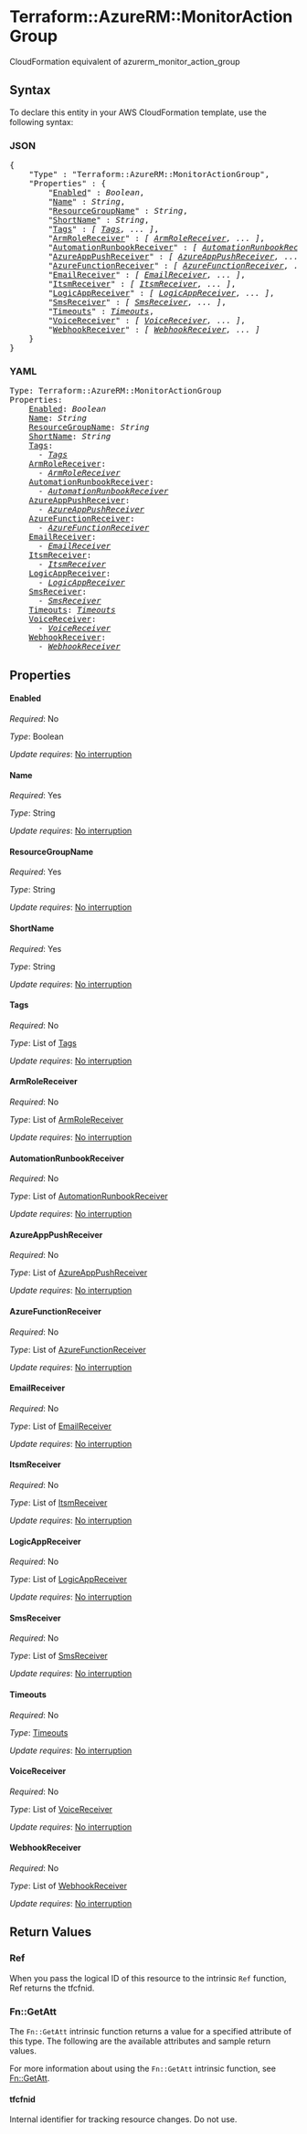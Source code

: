 # Terraform::AzureRM::MonitorActionGroup

CloudFormation equivalent of azurerm_monitor_action_group

## Syntax

To declare this entity in your AWS CloudFormation template, use the following syntax:

### JSON

<pre>
{
    "Type" : "Terraform::AzureRM::MonitorActionGroup",
    "Properties" : {
        "<a href="#enabled" title="Enabled">Enabled</a>" : <i>Boolean</i>,
        "<a href="#name" title="Name">Name</a>" : <i>String</i>,
        "<a href="#resourcegroupname" title="ResourceGroupName">ResourceGroupName</a>" : <i>String</i>,
        "<a href="#shortname" title="ShortName">ShortName</a>" : <i>String</i>,
        "<a href="#tags" title="Tags">Tags</a>" : <i>[ <a href="tags.md">Tags</a>, ... ]</i>,
        "<a href="#armrolereceiver" title="ArmRoleReceiver">ArmRoleReceiver</a>" : <i>[ <a href="armrolereceiver.md">ArmRoleReceiver</a>, ... ]</i>,
        "<a href="#automationrunbookreceiver" title="AutomationRunbookReceiver">AutomationRunbookReceiver</a>" : <i>[ <a href="automationrunbookreceiver.md">AutomationRunbookReceiver</a>, ... ]</i>,
        "<a href="#azureapppushreceiver" title="AzureAppPushReceiver">AzureAppPushReceiver</a>" : <i>[ <a href="azureapppushreceiver.md">AzureAppPushReceiver</a>, ... ]</i>,
        "<a href="#azurefunctionreceiver" title="AzureFunctionReceiver">AzureFunctionReceiver</a>" : <i>[ <a href="azurefunctionreceiver.md">AzureFunctionReceiver</a>, ... ]</i>,
        "<a href="#emailreceiver" title="EmailReceiver">EmailReceiver</a>" : <i>[ <a href="emailreceiver.md">EmailReceiver</a>, ... ]</i>,
        "<a href="#itsmreceiver" title="ItsmReceiver">ItsmReceiver</a>" : <i>[ <a href="itsmreceiver.md">ItsmReceiver</a>, ... ]</i>,
        "<a href="#logicappreceiver" title="LogicAppReceiver">LogicAppReceiver</a>" : <i>[ <a href="logicappreceiver.md">LogicAppReceiver</a>, ... ]</i>,
        "<a href="#smsreceiver" title="SmsReceiver">SmsReceiver</a>" : <i>[ <a href="smsreceiver.md">SmsReceiver</a>, ... ]</i>,
        "<a href="#timeouts" title="Timeouts">Timeouts</a>" : <i><a href="timeouts.md">Timeouts</a></i>,
        "<a href="#voicereceiver" title="VoiceReceiver">VoiceReceiver</a>" : <i>[ <a href="voicereceiver.md">VoiceReceiver</a>, ... ]</i>,
        "<a href="#webhookreceiver" title="WebhookReceiver">WebhookReceiver</a>" : <i>[ <a href="webhookreceiver.md">WebhookReceiver</a>, ... ]</i>
    }
}
</pre>

### YAML

<pre>
Type: Terraform::AzureRM::MonitorActionGroup
Properties:
    <a href="#enabled" title="Enabled">Enabled</a>: <i>Boolean</i>
    <a href="#name" title="Name">Name</a>: <i>String</i>
    <a href="#resourcegroupname" title="ResourceGroupName">ResourceGroupName</a>: <i>String</i>
    <a href="#shortname" title="ShortName">ShortName</a>: <i>String</i>
    <a href="#tags" title="Tags">Tags</a>: <i>
      - <a href="tags.md">Tags</a></i>
    <a href="#armrolereceiver" title="ArmRoleReceiver">ArmRoleReceiver</a>: <i>
      - <a href="armrolereceiver.md">ArmRoleReceiver</a></i>
    <a href="#automationrunbookreceiver" title="AutomationRunbookReceiver">AutomationRunbookReceiver</a>: <i>
      - <a href="automationrunbookreceiver.md">AutomationRunbookReceiver</a></i>
    <a href="#azureapppushreceiver" title="AzureAppPushReceiver">AzureAppPushReceiver</a>: <i>
      - <a href="azureapppushreceiver.md">AzureAppPushReceiver</a></i>
    <a href="#azurefunctionreceiver" title="AzureFunctionReceiver">AzureFunctionReceiver</a>: <i>
      - <a href="azurefunctionreceiver.md">AzureFunctionReceiver</a></i>
    <a href="#emailreceiver" title="EmailReceiver">EmailReceiver</a>: <i>
      - <a href="emailreceiver.md">EmailReceiver</a></i>
    <a href="#itsmreceiver" title="ItsmReceiver">ItsmReceiver</a>: <i>
      - <a href="itsmreceiver.md">ItsmReceiver</a></i>
    <a href="#logicappreceiver" title="LogicAppReceiver">LogicAppReceiver</a>: <i>
      - <a href="logicappreceiver.md">LogicAppReceiver</a></i>
    <a href="#smsreceiver" title="SmsReceiver">SmsReceiver</a>: <i>
      - <a href="smsreceiver.md">SmsReceiver</a></i>
    <a href="#timeouts" title="Timeouts">Timeouts</a>: <i><a href="timeouts.md">Timeouts</a></i>
    <a href="#voicereceiver" title="VoiceReceiver">VoiceReceiver</a>: <i>
      - <a href="voicereceiver.md">VoiceReceiver</a></i>
    <a href="#webhookreceiver" title="WebhookReceiver">WebhookReceiver</a>: <i>
      - <a href="webhookreceiver.md">WebhookReceiver</a></i>
</pre>

## Properties

#### Enabled

_Required_: No

_Type_: Boolean

_Update requires_: [No interruption](https://docs.aws.amazon.com/AWSCloudFormation/latest/UserGuide/using-cfn-updating-stacks-update-behaviors.html#update-no-interrupt)

#### Name

_Required_: Yes

_Type_: String

_Update requires_: [No interruption](https://docs.aws.amazon.com/AWSCloudFormation/latest/UserGuide/using-cfn-updating-stacks-update-behaviors.html#update-no-interrupt)

#### ResourceGroupName

_Required_: Yes

_Type_: String

_Update requires_: [No interruption](https://docs.aws.amazon.com/AWSCloudFormation/latest/UserGuide/using-cfn-updating-stacks-update-behaviors.html#update-no-interrupt)

#### ShortName

_Required_: Yes

_Type_: String

_Update requires_: [No interruption](https://docs.aws.amazon.com/AWSCloudFormation/latest/UserGuide/using-cfn-updating-stacks-update-behaviors.html#update-no-interrupt)

#### Tags

_Required_: No

_Type_: List of <a href="tags.md">Tags</a>

_Update requires_: [No interruption](https://docs.aws.amazon.com/AWSCloudFormation/latest/UserGuide/using-cfn-updating-stacks-update-behaviors.html#update-no-interrupt)

#### ArmRoleReceiver

_Required_: No

_Type_: List of <a href="armrolereceiver.md">ArmRoleReceiver</a>

_Update requires_: [No interruption](https://docs.aws.amazon.com/AWSCloudFormation/latest/UserGuide/using-cfn-updating-stacks-update-behaviors.html#update-no-interrupt)

#### AutomationRunbookReceiver

_Required_: No

_Type_: List of <a href="automationrunbookreceiver.md">AutomationRunbookReceiver</a>

_Update requires_: [No interruption](https://docs.aws.amazon.com/AWSCloudFormation/latest/UserGuide/using-cfn-updating-stacks-update-behaviors.html#update-no-interrupt)

#### AzureAppPushReceiver

_Required_: No

_Type_: List of <a href="azureapppushreceiver.md">AzureAppPushReceiver</a>

_Update requires_: [No interruption](https://docs.aws.amazon.com/AWSCloudFormation/latest/UserGuide/using-cfn-updating-stacks-update-behaviors.html#update-no-interrupt)

#### AzureFunctionReceiver

_Required_: No

_Type_: List of <a href="azurefunctionreceiver.md">AzureFunctionReceiver</a>

_Update requires_: [No interruption](https://docs.aws.amazon.com/AWSCloudFormation/latest/UserGuide/using-cfn-updating-stacks-update-behaviors.html#update-no-interrupt)

#### EmailReceiver

_Required_: No

_Type_: List of <a href="emailreceiver.md">EmailReceiver</a>

_Update requires_: [No interruption](https://docs.aws.amazon.com/AWSCloudFormation/latest/UserGuide/using-cfn-updating-stacks-update-behaviors.html#update-no-interrupt)

#### ItsmReceiver

_Required_: No

_Type_: List of <a href="itsmreceiver.md">ItsmReceiver</a>

_Update requires_: [No interruption](https://docs.aws.amazon.com/AWSCloudFormation/latest/UserGuide/using-cfn-updating-stacks-update-behaviors.html#update-no-interrupt)

#### LogicAppReceiver

_Required_: No

_Type_: List of <a href="logicappreceiver.md">LogicAppReceiver</a>

_Update requires_: [No interruption](https://docs.aws.amazon.com/AWSCloudFormation/latest/UserGuide/using-cfn-updating-stacks-update-behaviors.html#update-no-interrupt)

#### SmsReceiver

_Required_: No

_Type_: List of <a href="smsreceiver.md">SmsReceiver</a>

_Update requires_: [No interruption](https://docs.aws.amazon.com/AWSCloudFormation/latest/UserGuide/using-cfn-updating-stacks-update-behaviors.html#update-no-interrupt)

#### Timeouts

_Required_: No

_Type_: <a href="timeouts.md">Timeouts</a>

_Update requires_: [No interruption](https://docs.aws.amazon.com/AWSCloudFormation/latest/UserGuide/using-cfn-updating-stacks-update-behaviors.html#update-no-interrupt)

#### VoiceReceiver

_Required_: No

_Type_: List of <a href="voicereceiver.md">VoiceReceiver</a>

_Update requires_: [No interruption](https://docs.aws.amazon.com/AWSCloudFormation/latest/UserGuide/using-cfn-updating-stacks-update-behaviors.html#update-no-interrupt)

#### WebhookReceiver

_Required_: No

_Type_: List of <a href="webhookreceiver.md">WebhookReceiver</a>

_Update requires_: [No interruption](https://docs.aws.amazon.com/AWSCloudFormation/latest/UserGuide/using-cfn-updating-stacks-update-behaviors.html#update-no-interrupt)

## Return Values

### Ref

When you pass the logical ID of this resource to the intrinsic `Ref` function, Ref returns the tfcfnid.

### Fn::GetAtt

The `Fn::GetAtt` intrinsic function returns a value for a specified attribute of this type. The following are the available attributes and sample return values.

For more information about using the `Fn::GetAtt` intrinsic function, see [Fn::GetAtt](https://docs.aws.amazon.com/AWSCloudFormation/latest/UserGuide/intrinsic-function-reference-getatt.html).

#### tfcfnid

Internal identifier for tracking resource changes. Do not use.

